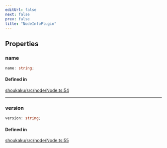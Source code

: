 ```yaml
---
editUrl: false
next: false
prev: false
title: "NodeInfoPlugin"
---
```


## Properties

<a id="name" name="name"></a>

### name

```ts
name: string;
```

#### Defined in

[shoukaku/src/node/Node.ts:54](https://github.com/shipgirlproject/shoukaku/blob/049b5dc536f3b28e41c5423a707d8a02ac9377a7/src/node/Node.ts#L54)

***

<a id="version" name="version"></a>

### version

```ts
version: string;
```

#### Defined in

[shoukaku/src/node/Node.ts:55](https://github.com/shipgirlproject/shoukaku/blob/049b5dc536f3b28e41c5423a707d8a02ac9377a7/src/node/Node.ts#L55)
